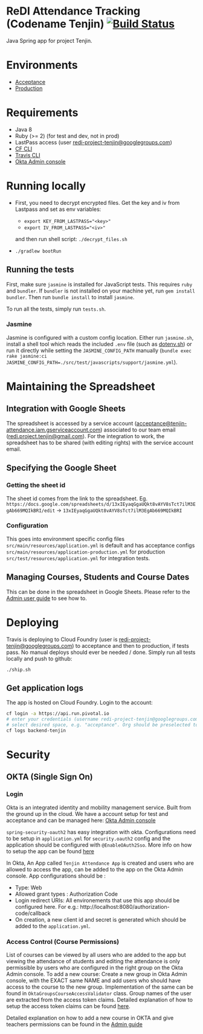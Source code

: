# ReDI Attendance Tracking (Codename Tenjin) [![Build Status](https://travis-ci.org/project-tenjin/backend.svg?branch=master)](https://travis-ci.org/project-tenjin/backend)
Java Spring app for project Tenjin.

# Environments

* [Acceptance](https://tenjin-acceptance.cfapps.io)
* [Production](https://app.redi-school.org)

# Requirements

* Java 8
* Ruby (>= 2) (for test and dev, not in prod)
* LastPass access (user redi-project-tenjin@googlegroups.com)
* [CF CLI](https://github.com/cloudfoundry/cli#downloads)
* [Travis CLI](https://github.com/travis-ci/travis.rb#installation)
* [Okta Admin console](https://dev-411538-admin.oktapreview.com/dev/console)

# Running locally

* First, you need to decrypt encrypted files. Get the key and iv from Lastpass and set as env variables:
    * `export KEY_FROM_LASTPASS="<key>"`
    * `export IV_FROM_LASTPASS="<iv>"`

  and then run shell script:
`./decrypt_files.sh`

* `./gradlew bootRun`

## Running the tests

First, make sure `jasmine` is installed for JavaScript tests. This requires
`ruby` and `bundler`. If `bundler` is not installed on your machine yet, run
`gem install bundler`. Then run `bundle install` to install `jasmine`.

To run all the tests, simply run `tests.sh`.

### Jasmine

Jasmine is configured with a custom config location. Either run `jasmine.sh`,
install a shell tool which reads the included `.env` file (such as
[dotenv.sh](https://github.com/gchaincl/dotenv.sh)) or run it directly while
setting the `JASMINE_CONFIG_PATH` manually (`bundle exec rake jasmine:ci JASMINE_CONFIG_PATH=./src/test/javascripts/support/jasmine.yml`).

# Maintaining the Spreadsheet

## Integration with Google Sheets
The spreadsheet is accessed by a service account (acceptance@tenjin-attendance.iam.gserviceaccount.com) associated to our team email (redi.project.tenjin@gmail.com). For the integration to work, the spreadsheet has to be shared (with editing rights) with the service account email.

## Specifying the Google Sheet

### Getting the sheet id
The sheet id comes from the link to the spreadsheet.
Eg. `https://docs.google.com/spreadsheets/d/13xIEyaqGgaUQkt8vAYV8sTct7ilM3EgAb669MQIkBRI/edit` -> `13xIEyaqGgaUQkt8vAYV8sTct7ilM3EgAb669MQIkBRI`

### Configuration
This goes into environment specific config files
`src/main/resources/application.yml` is default and has acceptance configs
`src/main/resources/application-production.yml` for production
`src/test/resources/application.yml` for integration tests.

## Managing Courses, Students and Course Dates
This can be done in the spreadsheet in Google Sheets. Please refer to the [Admin user guide](https://docs.google.com/document/d/1z9lAxz9RiwG7kkgZsX_en_9pqCNMZH6-5sIyLrLkLz0) to see how to.

# Deploying

Travis is deploying to Cloud Foundry (user is redi-project-tenjin@googlegroups.com) to acceptance and then to production, if tests pass.
No manual deploys should ever be needed / done. Simply run all tests locally and push to github:

`./ship.sh`

## Get application logs

The app is hosted on Cloud Foundry.
Login to the account:

```bash
cf login -a https://api.run.pivotal.io
# enter your credentials (username redi-project-tenjin@googlegroups.com, PW in Last Pass)
# select desired space, e.g. "acceptance". Org should be preselected to "tenjin".
cf logs backend-tenjin
```

# Security
## OKTA (Single Sign On)

### Login
Okta is an integrated identity and mobility management service. Built from the ground up in the cloud. We have a account setup for test and acceptance and can be managed here:
[Okta Admin console](https://dev-411538-admin.oktapreview.com/dev/console)

`spring-security-oauth2` has easy integration with okta. Configurations need to be setup in `application.yml` for `security.oauth2` config and the application should be configured with `@EnableOAuth2Sso`.
More info on how to setup the app can be found [here](https://developer.okta.com/blog/2017/11/20/add-sso-spring-boot-15-min)

In Okta, An App called `Tenjin Attendance App` is created and users who are allowed to access the app, can be added to the app on the Okta Admin console.
App configurations should be :
* Type: Web
* Allowed grant types : Authorization Code
* Login redirect URIs: All environements that use this app should be configured here. For e.g.: http://localhost:8080/authorization-code/callback
* On creation, a new client id and secret is generated which should be added to the `application.yml`.

### Access Control (Course Permissions)

List of courses can be viewed by all users who are added to the app but viewing the attendance of students and editing the attendance is only permissible by users who are configured in the right group on the Okta Admin console.
To add a new course: Create a new group in Okta Admin console, with the EXACT same NAME and add users who should have access to the course to the new group.
Implementation of the same can be found in `OktaGroupsCourseAccessValidator` class. Group names of the user are extracted from the access token claims.
Detailed explanation of how to setup the access token claims can be found [here](https://developer.okta.com/blog/2017/10/13/okta-groups-spring-security).

Detailed explanation on how to add a new course in OKTA and give teachers permissions can be found in the [Admin guide](https://docs.google.com/document/d/1z9lAxz9RiwG7kkgZsX_en_9pqCNMZH6-5sIyLrLkLz0/edit#bookmark=id.bzo0ztlrjgjg)
